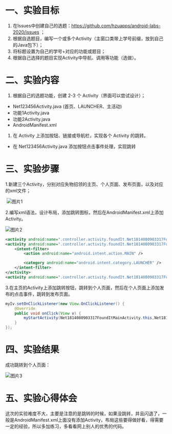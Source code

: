 # 一、实验目标

1. 在Issues中创建自己的选题：https://github.com/hzuapps/android-labs-2020/issues ；
2. 根据自选题目，编写一个或多个Activity（主窗口类带上学号前缀，放到自己的Java包下）；
3. 将标题设置为自己的学号+对应的功能或题目；
4. 根据自己选择的题目实现Activity中导航、调用等功能（选做）。

# 二、实验内容

1. 根据自己的选题功能，创建 2-3 个 Activity（界面可以尝试设计）；

- Net123456Activity.java (首页、LAUNCHER、主活动)
- 功能1Activity.java
- 功能2Activity.java
- AndroidManifest.xml

1. 在 Activity 上添加按钮、链接或导航栏，实现各个 Activity 的跳转。

- 在 Net123456Activity.java 添加按钮点击事件处理，实现跳转

# 三、实验步骤

​	1.新建三个Activity，分别对应失物招领的主页、个人页面、发布页面，以及对应的xml文件；

​	![图片1](https://github.com/jaydjxing/android-labs-2020/blob/master/students/net1814080903317/%E7%9B%AE%E5%BD%95%E7%BB%93%E6%9E%84.jpg?raw=true)



​	2.编写xml语法，设计布局，添加跳转图标，然后在AndroidManifest.xml上添加Activity。

![图片2](https://github.com/jaydjxing/android-labs-2020/blob/master/students/net1814080903317/lab2-1.png?raw=true)



```xml
<activity android:name=".controller.activity.foundIt.Net1814080903317FoundItAddActivity" />
<activity android:name=".controller.activity.foundIt.Net1814080903317FoundItMainActivity">
    <intent-filter>
        <action android:name="android.intent.action.MAIN" />

        <category android:name="android.intent.category.LAUNCHER" />
    </intent-filter>
</activity>
<activity android:name=".controller.activity.foundIt.Net1814080903317FoundItMyActivity" />
```

​	3.在主页的Activity上添加跳转按钮，跳转到个人页面，然后在个人页面上添加发布的点击事件，跳转到发布页面。

```java
myIv.setOnClickListener(new View.OnClickListener() {
    @Override
    public void onClick(View v) {
        myStartActivity(Net1814080903317FoundItMainActivity.this,Net1814080903317FoundItMyActivity.class);
    }
});
```

# 四、实验结果

   成功跳转到个人页面：

![图片3](https://github.com/jaydjxing/android-labs-2020/blob/master/students/net1814080903317/lab2-2.png?raw=true)

# 五、实验心得体会

这次的实验难度不大，主要是注意的是跳转的时候，如果没跳转，并且闪退了，一般是AndroidManifest.xml上面没有添加Activity，布局这些要得做好看，得需要一定的经验，所以多加练习，多看看网上别人的优秀的代码。